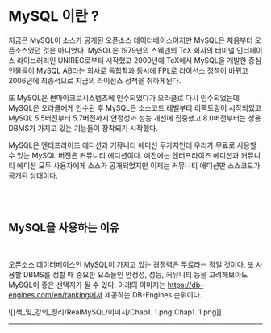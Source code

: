 <br>

# MySQL 이란 ?

지금은 MySQL이 소스가 공개된 오픈소스 데이터베이스이지만 MySQL은 처음부터 오픈소스였던 것은 아니였다.
MySQL은 1979년의 스웨덴의 TcX 회사의 터미널 인터페이스 라이브러리인 UNIREG로부터 시작했고 2000년에 TcX에서 MySQL을 개발한 중심인물들이 MySQL AB라는 회사로 독힙함과 동시에 FPL로 라이선스 정책이 바뀌고  2006년에 최종적으로 지금의 라이선스 정책을 취하게된다.

또 MySQL은 썬마이크로시스템즈에 인수되었다가 오라클로 다시 인수되었는데 MySQL은 오라클에게 인수된 후 MySQL은 소스코드 레벨부터 리팩토링이 시작되었고 MySQL 5.5버전부터 5.7버전까지 안정성과 성능 개선에 집중했고 8.0버전부터는 상용 DBMS가 가지고 있는 기능들이 장착되기 시작했다.

MySQL은 엔터프라이즈 에디션과 커뮤니티 에디션 두가지인데 우리가 무료로 사용할 수 있는 MySQL 버전은 커뮤니티 에디션이다. 예전에는 엔터프라이즈 에디션과 커뮤니티 에디션 모두 사용자에게 소스가 공개되었지만 이제는 커뮤니티 에디션만 소스코드가 공개된 상태이다.

<br>
<br>

## MySQL을 사용하는 이유

<br>


오픈소스 데이터베이스인 MySQL이 가지고 있는 경쟁력은 무료라는 점일 것이다.
또 사용할 DBMS를 정할 때 중요한 요소들인 안정성, 성능, 커뮤니티 등을 고려해보아도 MySQL이 좋은 선택지가 될 수 있다. 아래의 이미지는 https://db-engines.com/en/ranking에서 제공하는 DB-Engines 순위이다.


![[책_및_강의_정리/RealMySQL/이미지/Chap1. 1.png|Chap1. 1.png]]
<br>


---